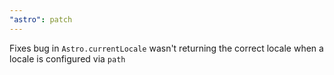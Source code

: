 ```yaml
---
"astro": patch
---
```


Fixes bug in `Astro.currentLocale` wasn't returning the correct locale when a locale is configured via `path`
